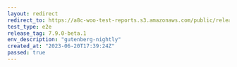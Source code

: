 ```yaml
---
layout: redirect
redirect_to: https://a8c-woo-test-reports.s3.amazonaws.com/public/release/7.9.0-beta.1/gutenberg-nightly/e2e/index.html
test_type: e2e
release_tag: 7.9.0-beta.1
env_description: "gutenberg-nightly"
created_at: "2023-06-20T17:39:24Z"
passed: true
---
```

